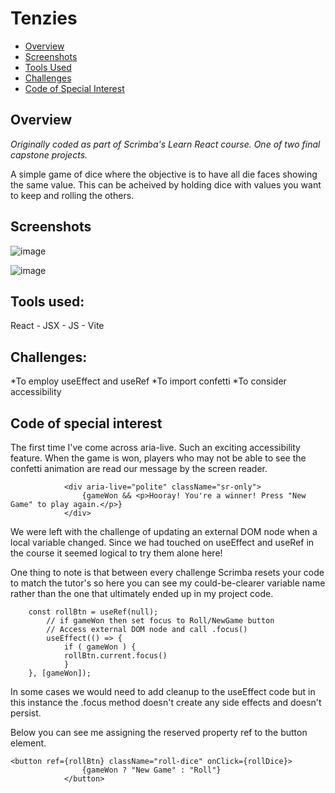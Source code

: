 # Tenzies

* [Overview](#overview)
* [Screenshots](#screenshots)
* [Tools Used](#tools-used)
* [Challenges](#challenges)
* [Code of Special Interest](#code-of-special-interest)

## Overview
*Originally coded as part of Scrimba's Learn React course. One of two final capstone projects.*

A simple game of dice where the objective is to have all die faces showing the same value.
This can be acheived by holding dice with values you want to keep and rolling the others.

## Screenshots

![image](https://github.com/user-attachments/assets/a3591422-9698-4c3a-9f70-fe7a84cb9a3d)


![image](https://github.com/user-attachments/assets/05d74f66-048e-41a1-bc3e-fb60153a3f2d)

## Tools used:
React - JSX - JS - Vite

## Challenges:
*To employ useEffect and useRef
*To import confetti
*To consider accessibility

## Code of special interest

The first time I've come across aria-live. Such an exciting accessibility feature. When the game is won, players who may not be able to see the confetti animation are read our message by the screen reader.
```
            <div aria-live="polite" className="sr-only">
                {gameWon && <p>Hooray! You're a winner! Press "New Game" to play again.</p>}
            </div>
```

We were left with the challenge of updating an external DOM node when a local variable changed. Since we had touched on useEffect and useRef in the course it seemed logical to try them alone here!

One thing to note is that between every challenge Scrimba resets your code to match the tutor's so here you can see my could-be-clearer variable name rather than the one that ultimately ended up in my project code.

```
    const rollBtn = useRef(null);
        // if gameWon then set focus to Roll/NewGame button
        // Access external DOM node and call .focus()
        useEffect(() => {
            if ( gameWon ) { 
            rollBtn.current.focus()
            }
    }, [gameWon]);
```

In some cases we would need to add cleanup to the useEffect code but in this instance the .focus method doesn't create any side effects and doesn't persist.

Below you can see me assigning the reserved property ref to the button element.

```
<button ref={rollBtn} className="roll-dice" onClick={rollDice}>
                {gameWon ? "New Game" : "Roll"}
            </button>
```
